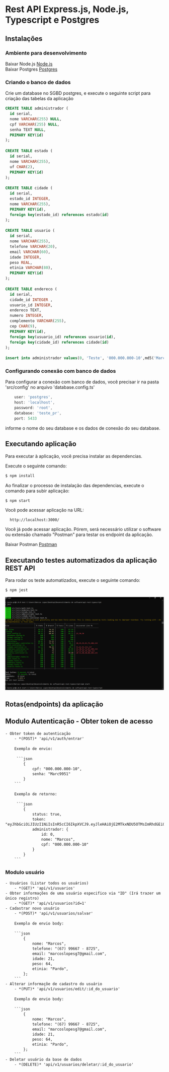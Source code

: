 
# Rest API Express.js, Node.js, Typescript e Postgres 

## Instalações

### Ambiente para desenvolvimento

Baixar Node.js [Node.js](https://nodejs.org/en/) <br/>
Baixar Postgres [Postgres](https://www.enterprisedb.com/downloads/postgres-postgresql-downloads) 

### Criando o banco de dados

Crie um database no SGBD postgres, e execute o seguinte script para criação das tabelas da aplicação


```sql
CREATE TABLE administrador (
  id serial,
  nome VARCHAR(255) NULL,
  cpf VARCHAR(255) NULL,
  senha TEXT NULL,
  PRIMARY KEY(id)
);

CREATE TABLE estado (
  id serial,
  nome VARCHAR(255),
  uf CHAR(2),
  PRIMARY KEY(id)
);

CREATE TABLE cidade (
  id serial,
  estado_id INTEGER,
  nome VARCHAR(255),
  PRIMARY KEY(id),
  foreign key(estado_id) references estado(id)
);

CREATE TABLE usuario (
  id serial,
  nome VARCHAR(255),
  telefone VARCHAR(20),
  email VARCHAR(60),
  idade INTEGER,
  peso REAL,
  etinia VARCHAR(80),
  PRIMARY KEY(id)
);

CREATE TABLE endereco (
  id serial,
  cidade_id INTEGER ,
  usuario_id INTEGER,
  endereco TEXT,
  numero INTEGER,
  complemento VARCHAR(255),
  cep CHAR(9),
  PRIMARY KEY(id),
  foreign key(usuario_id) references usuario(id),
  foreign key(cidade_id) references cidade(id)
);

insert into administrador values(0, 'Teste', '000.000.000-10',md5('Marc9951'));
```

### Configurando conexão com banco de dados

Para configurar a conexão com banco de dados, você precisar ir na pasta 'src/config' no arquivo 'database.config.ts'

```js
    user: 'postgres',
    host: 'localhost',
    password: 'root',
    database: 'teste_pr',
    port: 5433
```

informe o nome do seu database e os dados de conexão do seu database.

## Executando aplicação

Para executar à aplicação, você precisa instalar as dependencias.

Execute o seguinte comando:

```bash
$ npm install
```

Ao finalizar o processo de instalação das dependencias, execute o comando para subir aplicação:

```bash
$ npm start
```

Você pode acessar aplicação na URL:

```url
  http://localhost:3000/
```

Você já pode acessar aplicação. Pórem, será necessário utilizar o software ou extensão chamado "Postman" para testar os endpoint da aplicação.

Baixar Postman [Postman](https://chrome.google.com/webstore/detail/postman/fhbjgbiflinjbdggehcddcbncdddomop?hl=pt-BR) 


## Executando testes automatizados da aplicação REST API

Para rodar os teste automatizados, execute o seguinte comando:

```bash
$ npm jest
```

![Exemplo tela](./tela_teste_exemplo.PNG)


## Rotas(endpoints) da aplicação

## Modulo Autenticação - Obter token de acesso
    - Obter token de autenticação 
        - *(POST)* 'api/v1/auth/entrar' 
    
        Exemplo de envio: 

         ```json
            {
                cpf: "000.000.000-10",
                senha: "Marc9951"
            }
        ```

        Exemplo de retorno: 

         ```json
            {
                status: true,
                token: "eyJhbGciOiJIUzI1NiIsInR5cCI6IkpXVCJ9.eyJleHAiOjE2MTkxNDU5OTMsImRhdGEiOnsiaWQiOjAsIm5vbWUiOiJNYXJjb3MiLCJjcGYiOiIwMDAuMDAwLjAwMC0xMCJ9LCJpYXQiOjE2MTkxNDIzOTN9.S4R5akIdcWc8K6ax6MvikDFzbHZlX_HD8gYdHVs3nAI",
                administrador: {
                    id: 0,
                    nome: "Marcos",
                    cpf: "000.000.000-10"
                }
            }
        ```
        
### Modulo usuário
    - Usuários (Listar todos os usuários)
        - *(GET)* 'api/v1/usuarios'
    - Obter informações de uma usuário especifico via "ID" (Irá trazer um único registro)
        - *(GET)* 'api/v1/usuarios?id=1' 
    - Cadastrar novo usuário
        - *(POST)* 'api/v1/usuarios/salvar' 

        Exemplo de envio body:

        ```json
            {
                nome: "Marcos",
                telefone: "(67) 99667 - 8725",
                email: "marcoslopesg7@gmail.com",
                idade: 21,
                peso: 64,
                etinia: "Pardo",
            };
        ```
    - Alterar informaçõe de cadastro do usuário
        - *(PUT)* 'api/v1/usuarios/edit/:id_do_usuario' 

        Exemplo de envio body:

        ```json
            {
                nome: "Marcos",
                telefone: "(67) 99667 - 8725",
                email: "marcoslopesg7@gmail.com",
                idade: 21,
                peso: 64,
                etinia: "Pardo",
            };
        ```
    - Deletar usuário da base de dados
        - *(DELETE)* 'api/v1/usuarios/deletar/:id_do_usuario' 